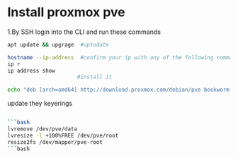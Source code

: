 # Install proxmox pve

1.By SSH login into the CLI and run these commands

```bash
apt update && upgrage  #uptodate

hostname --ip-address  #confirm your ip with any of the following commands
ip r
ip address show
                      #install it 

echo "deb [arch=amd64] http://download.proxmox.com/debian/pve bookworm pve-no-subscription" > /etc/apt/sources.list.d/pve-install-repo.list
```
update they keyerings

```bash

```bash
lvremove /dev/pve/data
lvresize -l +100%FREE /dev/pve/root
resize2fs /dev/mapper/pve-root
```bash
